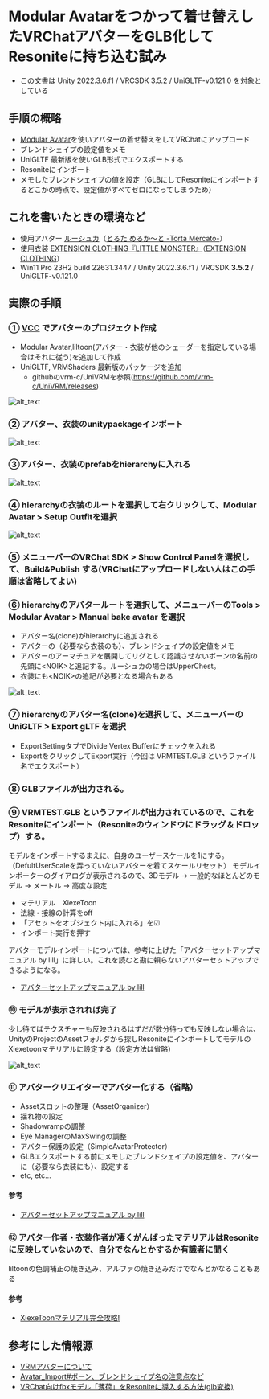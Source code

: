 # Modular Avatarをつかって着せ替えしたVRChatアバターをGLB化してResoniteに持ち込む試み
 - この文書は Unity 2022.3.6.f1 / VRCSDK 3.5.2 / UniGLTF-v0.121.0 を対象としている


## 手順の概略
- [Modular Avatar](https://modular-avatar.nadena.dev/ja/docs/intro)を使いアバターの着せ替えをしてVRChatにアップロード
- ブレンドシェイプの設定値をメモ
- UniGLTF 最新版を使いGLB形式でエクスポートする
- Resoniteにインポート
- メモしたブレンドシェイプの値を設定（GLBにしてResoniteにインポートするどこかの時点で、設定値がすべてゼロになってしまうため）

## これを書いたときの環境など
- 使用アバター  [ルーシュカ](https://booth.pm/ja/items/4296675)（[とるた めるか～と -Torta Mercato-](https://tortamercato.booth.pm/)）
- 使用衣装  [EXTENSION CLOTHING『LITTLE MONSTER』](https://extension.booth.pm/items/4604087)（[EXTENSION CLOTHING](https://extension.booth.pm/)）
- Win11 Pro 23H2 build 22631.3447 / Unity 2022.3.6.f1 / VRCSDK **3.5.2** / UniGLTF-v0.121.0
## 実際の手順

### ➀ [VCC](https://vrchat.com/home/download) でアバターのプロジェクト作成
- Modular Avatar,liltoon(アバター・衣装が他のシェーダーを指定している場合はそれに従う)を追加して作成
- UniGLTF, VRMShaders 最新版のパッケージを追加
  - githubのvrm-c/UniVRMを参照(https://github.com/vrm-c/UniVRM/releases)

![alt_text](images/image0.png "image_tooltip")

### ② アバター、衣装のunitypackageインポート
![alt_text](images/image1.png "image_tooltip")

### ③アバター、衣装のprefabをhierarchyに入れる
![alt_text](images/image2.png "image_tooltip")

### ④ hierarchyの衣装のルートを選択して右クリックして、Modular Avatar > Setup Outfitを選択
![alt_text](images/image3.png "image_tooltip")

### ⑤ メニューバーのVRChat SDK > Show Control Panelを選択して、Build&Publish する(VRChatにアップロードしない人はこの手順は省略してよい)

### ⑥ hierarchyのアバタールートを選択して、メニューバーのTools > Modular Avatar > Manual bake avatar を選択
- アバター名(clone)がhierarchyに追加される
- アバターの（必要なら衣装のも）、ブレンドシェイプの設定値をメモ
- アバターのアーマチュアを展開してリグとして認識させないボーンの名前の先頭に&lt;NOIK&gt;と追記する。ルーシュカの場合はUpperChest。
- 衣装にも&lt;NOIK&gt;の追記が必要となる場合もある

![alt_text](images/image4.png "image_tooltip")

### ⑦ hierarchyのアバター名(clone)を選択して、メニューバーの UniGLTF > Export gLTF を選択
- ExportSettingタブでDivide Vertex Bufferにチェックを入れる
- ExportをクリックしてExport実行（今回は VRMTEST.GLB というファイル名でエクスポート）

### ⑧ GLBファイルが出力される。

### ⑨ VRMTEST.GLB というファイルが出力されているので、これをResoniteにインポート（Resoniteのウィンドウにドラッグ＆ドロップ）する。
モデルをインポートするまえに、自身のユーザースケールを1にする。（DefultUserScaleを弄っていないアバターを着てスケールリセット）
モデルインポーターのダイアログが表示されるので、3Dモデル → 一般的なほとんどのモデル → メートル → 高度な設定
- マテリアル　XiexeToon
- 法線・接線の計算をoff
- 「アセットをオブジェクト内に入れる」を☑
- インポート実行を押す

アバターモデルインポートについては、参考に上げた「アバターセットアップマニュアル by lill」に詳しい。これを読むと勘に頼らないアバターセットアップできるようになる。
- [アバターセットアップマニュアル by lill](https://lillill.notion.site/by-lill-21ba5946cdd841339366b93913a52407)


### ⑩ モデルが表示されれば完了

少し待てばテクスチャーも反映されるはずだが数分待っても反映しない場合は、UnityのProjectのAssetフォルダから探しResoniteにインポートしてモデルのXiexetoonマテリアルに設定する（設定方法は省略）

![alt_text](images/image8.jpg "image_tooltip")

### ⑪ アバタークリエイターでアバター化する（省略）
 - Assetスロットの整理（AssetOrganizer）
 - 揺れ物の設定
 - Shadowrampの調整
 - Eye ManagerのMaxSwingの調整
 - アバター保護の設定（SimpleAvatarProtector）
 - GLBエクスポートする前にメモしたブレンドシェイプの設定値を、アバターに（必要なら衣装にも）、設定する
 - etc, etc...
#### 参考
- [アバターセットアップマニュアル by lill](https://lillill.notion.site/by-lill-21ba5946cdd841339366b93913a52407)

### ⑫ アバター作者・衣装作者が凄くがんばったマテリアルはResoniteに反映していないので、自分でなんとかするか有識者に聞く
liltoonの色調補正の焼き込み、アルファの焼き込みだけでなんとかなることもある
#### 参考
- [XiexeToonマテリアル完全攻略!](https://note.com/akiram_vr/n/n5e55290e2cee)

## 参考にした情報源
- [VRMアバターについて](https://sharedx.notion.site/VRM-d93c6e3ae2f647e0956054efff1d20b9)
- [Avatar_Import#ボーン、ブレンドシェイプ名の注意点など](https://neosvrjp.memo.wiki/d/Avatar_Import#content_1)
- [VRChat向けfbxモデル「薄荷」をResoniteに導入する方法(glb変換) ](https://note.com/ckkcobalt/n/n9db7c3e8a1f5)

